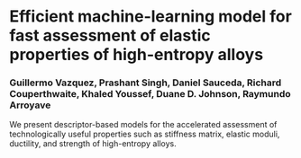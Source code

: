 # Efficient machine-learning model for fast assessment of elastic properties of high-entropy alloys


### Guillermo Vazquez, Prashant Singh, Daniel Sauceda, Richard Couperthwaite, Khaled Youssef, Duane D. Johnson, Raymundo Arroyave


We present descriptor-based models for the accelerated assessment of technologically useful
properties such as stiffness matrix, elastic moduli, ductility, and strength of high-entropy
alloys.
